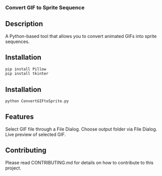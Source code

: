### Convert GIF to Sprite Sequence

## Description
A Python-based tool that allows you to convert animated GIFs into sprite sequences.

## Installation

```bash
pip install Pillow
pip install tkinter
```

## Installation
```bash
python ConvertGIFtoSprite.py
```

## Features
Select GIF file through a File Dialog.
Choose output folder via File Dialog.
Live preview of selected GIF.

## Contributing
Please read CONTRIBUTING.md for details on how to contribute to this project.
